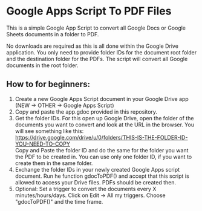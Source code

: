 # Google Apps Script To PDF Files

This is a simple Google App Script to convert all Google Docs or Google Sheets documents in a folder to PDF. 

No downloads are required as this is all done within the Google Drive application. You only need to provide folder IDs for the document root folder and the destination folder for the PDFs. The script will convert all Google documents in the root folder.

## How to for beginners: 

1. Create a new Google Apps Script document in your Google Drive app (NEW -> OTHER -> Google Apps Script)
2. Copy and paste the app.gdoc provided in this repository.
3. Get the folder IDs. For this open up Google Drive, open the folder of the documents you want to convert and look at the URL in the browser. You will see something like this:<br> 
https://drive.google.com/drive/u/0/folders/THIS-IS-THE-FOLDER-ID-YOU-NEED-TO-COPY <br>
Copy and Paste the folder ID and do the same for the folder you want the PDF to be created in. You can use only one folder ID, if you want to create them in the same folder.
4. Exchange the folder IDs in your newly created Google Apps script document. Run  he function gdocToPDF() and accept that this script is allowed to access your Drive files. PDFs should be created then.   
5. Optional: Set a trigger to convert the documents every X minutes/hours/days. Click on Edit -> All my triggers. Choose "gdocToPDF()" and the time frame.  
